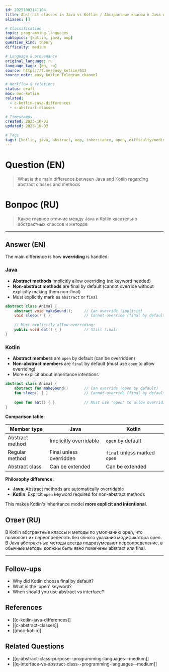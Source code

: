 ```yaml
---
id: 20251003141104
title: Abstract classes in Java vs Kotlin / Абстрактные классы в Java и Kotlin
aliases: []

# Classification
topic: programming-languages
subtopics: [kotlin, java, oop]
question_kind: theory
difficulty: medium

# Language & provenance
original_language: ru
language_tags: [en, ru]
source: https://t.me/easy_kotlin/613
source_note: easy_kotlin Telegram channel

# Workflow & relations
status: draft
moc: moc-kotlin
related:
  - c-kotlin-java-differences
  - c-abstract-classes

# Timestamps
created: 2025-10-03
updated: 2025-10-03

# Tags
tags: [kotlin, java, abstract, oop, inheritance, open, difficulty/medium, easy_kotlin, lang/ru, programming-languages]
---
```


# Question (EN)
> What is the main difference between Java and Kotlin regarding abstract classes and methods

# Вопрос (RU)
> Какое главное отличие между Java и Kotlin касательно абстрактных классов и методов

---

## Answer (EN)

The main difference is how **overriding** is handled:

### Java
- **Abstract methods** implicitly allow overriding (no keyword needed)
- **Non-abstract methods** are final by default (cannot override without explicitly making them non-final)
- Must explicitly mark as `abstract` or `final`

```java
abstract class Animal {
    abstract void makeSound();     // Can override (implicit)
    void sleep() { }               // Cannot override (final by default)
    
    // Must explicitly allow overriding:
    public void eat() { }          // Still final!
}
```

### Kotlin
- **Abstract members** are `open` by default (can be overridden)
- **Non-abstract members** are `final` by default (must use `open` to allow overriding)
- More explicit about inheritance intentions

```kotlin
abstract class Animal {
    abstract fun makeSound()       // Can override (open by default)
    fun sleep() { }                // Cannot override (final by default)
    
    open fun eat() { }             // Must use 'open' to allow overriding
}
```

**Comparison table:**

| Member type | Java | Kotlin |
|-------------|------|--------|
| Abstract method | Implicitly overridable | `open` by default |
| Regular method | Final unless overridden | `final` unless marked `open` |
| Abstract class | Can be extended | Can be extended |

**Philosophy difference:**
- **Java**: Abstract methods are automatically overridable
- **Kotlin**: Explicit `open` keyword required for non-abstract methods

This makes Kotlin's inheritance model **more explicit and intentional**.

## Ответ (RU)

В Kotlin абстрактные классы и методы по умолчанию open, что позволяет их переопределять без явного указания модификатора open. В Java абстрактные методы всегда подразумевают переопределение, а обычные методы должны быть явно помечены abstract или final.

---

## Follow-ups
- Why did Kotlin choose final by default?
- What is the 'open' keyword?
- When should you use abstract vs interface?

## References
- [[c-kotlin-java-differences]]
- [[c-abstract-classes]]
- [[moc-kotlin]]

## Related Questions
- [[q-abstract-class-purpose--programming-languages--medium]]
- [[q-interface-vs-abstract-class--programming-languages--medium]]
